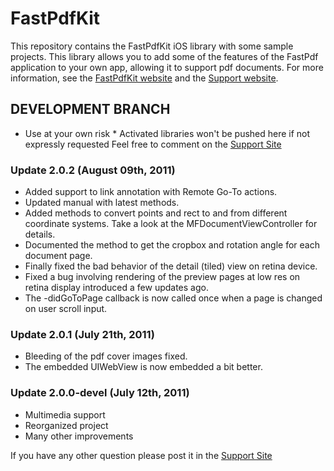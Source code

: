 # FastPdfKit

This repository contains the FastPdfKit iOS library with some sample projects. This library allows you to add some of the features of the FastPdf application to your own app, allowing it to support pdf documents. For more information, see the [FastPdfKit website](http://fastpdfkit.com) and the [Support website](http://support.fastpdfkit.com).

## DEVELOPMENT BRANCH
* Use at your own risk *
Activated libraries won't be pushed here if not expressly requested
Feel free to comment on the [Support Site](http://support.fastpdfkit.com)

### Update 2.0.2 (August 09th, 2011)
* Added support to link annotation with Remote Go-To actions.
* Updated manual with latest methods.
* Added methods to convert points and rect to and from different coordinate systems. Take a look at the MFDocumentViewController for details.
* Documented the method to get the cropbox and rotation angle for each document page.
* Finally fixed the bad behavior of the detail (tiled) view on retina device.
* Fixed a bug involving rendering of the preview pages at low res on retina display introduced a few updates ago.
* The -didGoToPage callback is now called once when a page is changed on user scroll input.

### Update 2.0.1 (July 21th, 2011)
* Bleeding of the pdf cover images fixed.
* The embedded UIWebView is now embedded a bit better.

### Update 2.0.0-devel (July 12th, 2011)
* Multimedia support
* Reorganized project
* Many other improvements

If you have any other question please post it in the [Support Site](http://support.fastpdfkit.com)

